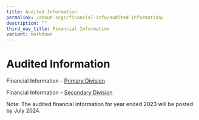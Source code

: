 ```yaml
---
title: Audited Information
permalink: /about-scgs/financial-info/audited-information/
description: ""
third_nav_title: Financial Information
variant: markdown
---
```

# **Audited Information**

Financial Information - [Primary Division](/files/Singapore_Chinese_Girls_School_Primary___FYe2022.pdf)

Financial Information - [Secondary Division](/files/Singapore_Chinese_Girls_School_Secondary___FYe2022.pdf)

Note: The audited financial information for year ended 2023 will be posted by July 2024. 